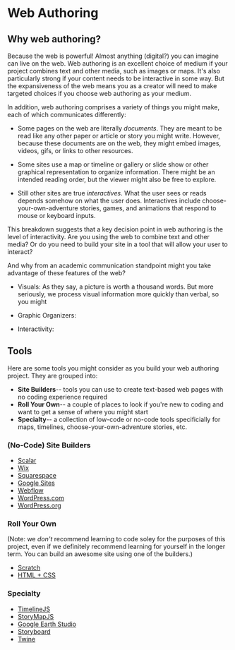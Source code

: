 # Web Authoring

## Why web authoring?

Because the web is powerful! Almost anything (digital?) you can imagine can live on the web. Web authoring is an excellent choice of medium if your project combines text and other media, such as images or maps. It's also particularly strong if your content needs to be interactive in some way. But the expansiveness of the web means you as a creator will need to make targeted choices if you choose web authoring as your medium.

In addition, web authoring comprises a variety of things you might make, each of which communicates differently:

- Some pages on the web are literally _documents_. They are meant to be read like any other paper or article or story you might write. However, because these documents are on the web, they might embed images, videos, gifs, or links to other resources.  

- Some sites use a map or timeline or gallery or slide show or other graphical representation to organize information. There might be an intended reading order, but the viewer might also be free to explore.  

- Still other sites are true _interactives_. What the user sees or reads depends somehow on what the user does. Interactives include choose-your-own-adventure stories, games, and animations that respond to mouse or keyboard inputs.  

This breakdown suggests that a key decision point in web authoring is the level of interactivity. Are you using the web to combine text and other media? Or do you need to build your site in a tool that will allow your user to interact?

And why from an academic communication standpoint might you take advantage of these features of the web?

- Visuals: As they say, a picture is worth a thousand words. But more seriously, we process visual information more quickly than verbal, so you might 

- Graphic Organizers:  
- Interactivity:  

## Tools

Here are some tools you might consider as you build your web authoring project. They are grouped into:
- **Site Builders**-- tools you can use to create text-based web pages with no coding experience required
- **Roll Your Own**-- a couple of places to look if you're new to coding and want to get a sense of where you might start
- **Specialty**-- a collection of low-code or no-code tools specificially for maps, timelines, choose-your-own-adventure stories, etc.


### (No-Code) Site Builders

- [Scalar](https://scalar.fas.harvard.edu/)
- [Wix](https://www.wix.com/)
- [Squarespace](https://www.squarespace.com/)
- [Google Sites](https://sites.google.com/new)
- [Webflow](https://webflow.com/)
- [WordPress.com](https://wordpress.com/)
- [WordPress.org](https://wordpress.org/)

### Roll Your Own

(Note: we _don't_ recommend learning to code soley for the purposes of this project, even if we definitely recommend learning for yourself in the longer term. You can build an awesome site using one of the builders.)

- [Scratch](https://scratch.mit.edu/)
- [HTML + CSS](https://developer.mozilla.org/en-US/docs/Learn/Getting_started_with_the_web)

### Specialty

- [TimelineJS](https://timeline.knightlab.com/)
- [StoryMapJS](https://storymap.knightlab.com/)
- [Google Earth Studio](https://www.google.com/earth/studio/)
- [Storyboard](https://storyboard.viget.com/)
- [Twine](https://twinery.org/)
